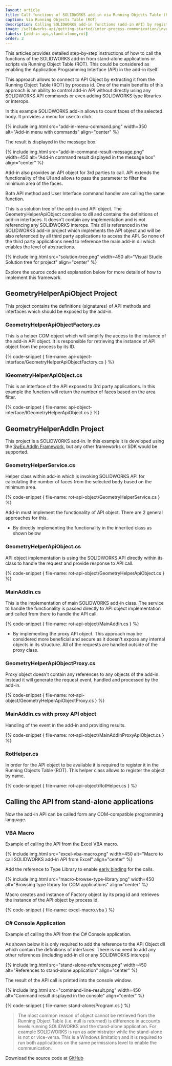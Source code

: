 ```yaml
---
layout: article
title: Call functions of SOLIDWORKS add-in via Running Objects Table (ROT)
caption: Via Running Objects Table (ROT)
description: Calling SOLIDWORKS add-in functions (add-in API) by registering an API object in the Running Object Table (ROT)
image: /solidworks-api/getting-started/inter-process-communication/invoke-add-in-functions/via-rot/stand-alone-references.png
labels: [add-in api,stand-alone,rot]
order: 2
---
```

This articles provides detailed step-by-step instructions of how to call the functions of the SOLIDWORKS add-in from stand-alone applications or scripts via Running Object Table (ROT). This could be considered as enabling the Application Programming Interface (API) in the add-in itself.

This approach allows to connect to API Object by extracting it from the Running Object Table (ROT) by process id. One of the main benefits of this approach is an ability to control add-in API without directly using any SOLIDWORKS API commands or even adding SOLIDWORKS type libraries or interops.

In this example SOLIDWORKS add-in allows to count faces of the selected body. It provides a menu for user to click.

{% include img.html src="add-in-menu-command.png" width=350 alt="Add-in menu with commands" align="center" %}

The result is displayed in the message box.

{% include img.html src="add-in-command-result-message.png" width=450 alt="Add-in command result displayed in the message box" align="center" %}

Add-in also provides an API object for 3rd parties to call. API extends the functionality of the UI and allows to pass the parameter to filter the minimum area of the faces.

Both API method and User Interface command handler are calling the same function.

This is a solution tree of the add-in and API object. The GeometryHelperApiObject compiles to dll and contains the definitions of add-in interfaces. It doesn't contain any implementation and is not referencing any SOLIDWORKS interops. This dll is referenced in the SOLIDWORKS add-in project which implements the API object and will be also referenced by all third party applications to access the API. So none of the third party applications need to reference the main add-in dll which enables the level of abstractions.

{% include img.html src="solution-tree.png" width=450 alt="Visual Studio Solution tree for project" align="center" %}

Explore the source code and explanation below for more details of how to implement this framework.

## GeometryHelperApiObject Project

This project contains the definitions (signatures) of API methods and interfaces which should be exposed by the add-in.

### GeometryHelperApiObjectFactory.cs

This is a helper COM object which will simplify the access to the instance of the add-in API object. It is responsible for retrieving the instance of API object from the process by its ID.

{% code-snippet { file-name: api-object-interface/GeometryHelperApiObjectFactory.cs } %}

### IGeometryHelperApiObject.cs

This is an interface of the API exposed to 3rd party applications. In this example the function will return the number of faces based on the area filter.

{% code-snippet { file-name: api-object-interface/IGeometryHelperApiObject.cs } %}

## GeometryHelperAddIn Project

This project is a SOLIDWORKS add-in. In this example it is developed using the [SwEx.AddIn Framework](/labs/solidworks/swex/add-in/), but any other frameworks or SDK would be supported.

### GeometryHelperService.cs

Helper class within add-in which is invoking SOLIDWORKS API for calculating the number of faces from the selected body based on the minimum area.

{% code-snippet { file-name: rot-api-object/GeometryHelperService.cs } %}

Add-in must implement the functionality of API object. There are 2 general approaches for this.

* By directly implementing the functionality in the inherited class as shown below

### GeometryHelperApiObject.cs

API object implementation is using the SOLIDWORKS API directly within its class to handle the request and provide response to API call.

{% code-snippet { file-name: rot-api-object/GeometryHelperApiObject.cs } %}

### MainAddIn.cs

This is the implementation of main SOLIDWORKS add-in class. The service to handle the functionality is passed directly to API object implementation and called from there to handle the API call.

{% code-snippet { file-name: rot-api-object/MainAddIn.cs } %}

* By implementing the proxy API object. This approach may be considered more beneficial and secure as it doesn't expose any internal objects in its structure. All of the requests are handled outside of the proxy class.

### GeometryHelperApiObjectProxy.cs

Proxy object doesn't contain any references to any objects of the add-in. Instead it will generate the request event, handled and processed by the add-in.

{% code-snippet { file-name: rot-api-object/GeometryHelperApiObjectProxy.cs } %}

### MainAddIn.cs with proxy API object

Handling of the event in the add-in and providing results.

{% code-snippet { file-name: rot-api-object/MainAddInProxyApiObject.cs } %}

### RotHelper.cs

In order for the API object to be available it is required to register it in the Running Objects Table (ROT). This helper class allows to register the object by name.

{% code-snippet { file-name: rot-api-object/RotHelper.cs } %}

## Calling the API from stand-alone applications

Now the add-in API can be called form any COM-compatible programming language.

### VBA Macro

Example of calling the API from the Excel VBA macro.

{% include img.html src="excel-vba-macro.png" width=450 alt="Macro to call SOLIDWORKS add-in API from Excel" align="center" %}

Add the reference to Type Library to enable [early binding](/visual-basic/variables/declaration#early-binding-and-late-binding) for the calls.

{% include img.html src="macro-browse-type-library.png" width=450 alt="Browsing type library for COM applications" align="center" %}

Macro creates and instance of Factory object by its prog id and retrieves the instance of the API object by process id.

{% code-snippet { file-name: excel-macro.vba } %}

### C# Console Application

Example of calling the API from the C# Console application.

As shown below it is only required to add the reference to the API Object dll which contain the definitions of interfaces. There is no need to add any other references (including add-in dll or any SOLIDWORKS interops)

{% include img.html src="stand-alone-references.png" width=450 alt="References to stand-alone application" align="center" %}

The result of the API call is printed into the console window.

{% include img.html src="command-line-result.png" width=450 alt="Command result displayed in the console" align="center" %}

{% code-snippet { file-name: stand-alone/Program.cs } %}

> The most common reason of object cannot be retrieved from the Running Object Table (i.e. null is returned) is difference in accounts levels running SOLIDWORKS and the stand-alone application. For example SOLIDWORKS is run as administrator while the stand-alone is not or vice-versa. This is a Windows limitation and it is required to run both applications on the same permissions level to enable the communication.

Download the source code at [GitHub](https://github.com/codestackdev/solidworks-api-examples/tree/master/swex/add-in/geometry-helper-api-rot)
